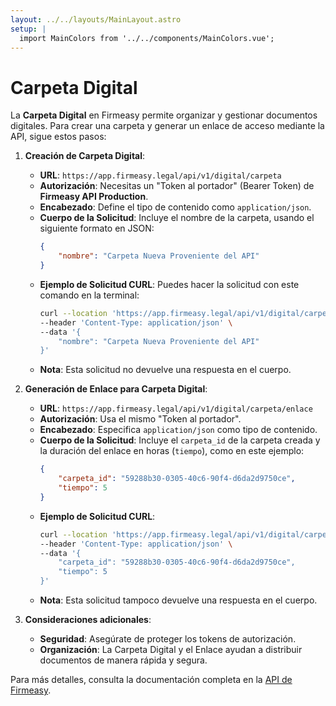 ```yaml
---
layout: ../../layouts/MainLayout.astro
setup: |
  import MainColors from '../../components/MainColors.vue';
---
```


# Carpeta Digital

La **Carpeta Digital** en Firmeasy permite organizar y gestionar documentos digitales. Para crear una carpeta y generar un enlace de acceso mediante la API, sigue estos pasos:

1. **Creación de Carpeta Digital**:
   - **URL**: `https://app.firmeasy.legal/api/v1/digital/carpeta`
   - **Autorización**: Necesitas un "Token al portador" (Bearer Token) de **Firmeasy API Production**.
   - **Encabezado**: Define el tipo de contenido como `application/json`.
   - **Cuerpo de la Solicitud**: Incluye el nombre de la carpeta, usando el siguiente formato en JSON:
     ```json
     {
         "nombre": "Carpeta Nueva Proveniente del API"
     }
     ```
   - **Ejemplo de Solicitud CURL**: Puedes hacer la solicitud con este comando en la terminal:
     ```bash
     curl --location 'https://app.firmeasy.legal/api/v1/digital/carpeta' \
     --header 'Content-Type: application/json' \
     --data '{
         "nombre": "Carpeta Nueva Proveniente del API"
     }'
     ```
   - **Nota**: Esta solicitud no devuelve una respuesta en el cuerpo.

2. **Generación de Enlace para Carpeta Digital**:
   - **URL**: `https://app.firmeasy.legal/api/v1/digital/carpeta/enlace`
   - **Autorización**: Usa el mismo "Token al portador".
   - **Encabezado**: Especifica `application/json` como tipo de contenido.
   - **Cuerpo de la Solicitud**: Incluye el `carpeta_id` de la carpeta creada y la duración del enlace en horas (`tiempo`), como en este ejemplo:
     ```json
     {
         "carpeta_id": "59288b30-0305-40c6-90f4-d6da2d9750ce",
         "tiempo": 5
     }
     ```
   - **Ejemplo de Solicitud CURL**:
     ```bash
     curl --location 'https://app.firmeasy.legal/api/v1/digital/carpeta/enlace' \
     --header 'Content-Type: application/json' \
     --data '{
         "carpeta_id": "59288b30-0305-40c6-90f4-d6da2d9750ce",
         "tiempo": 5
     }'
     ```
   - **Nota**: Esta solicitud tampoco devuelve una respuesta en el cuerpo.

3. **Consideraciones adicionales**:
   - **Seguridad**: Asegúrate de proteger los tokens de autorización.
   - **Organización**: La Carpeta Digital y el Enlace ayudan a distribuir documentos de manera rápida y segura.

Para más detalles, consulta la documentación completa en la [API de Firmeasy](#).
